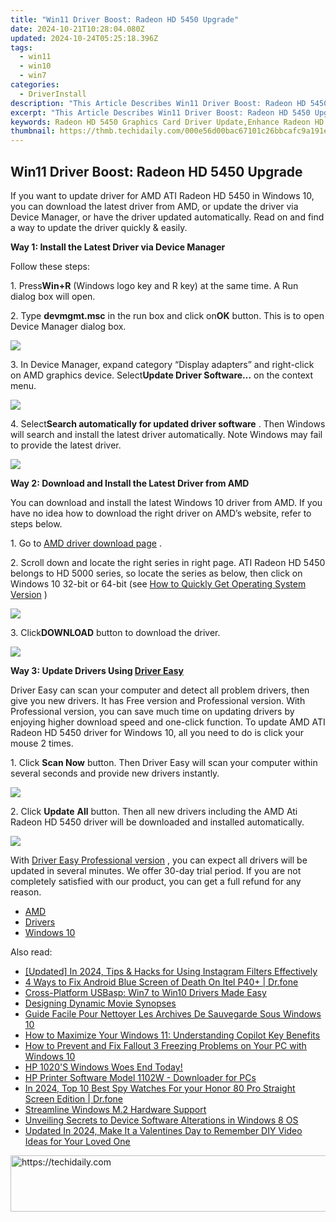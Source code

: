 ```yaml
---
title: "Win11 Driver Boost: Radeon HD 5450 Upgrade"
date: 2024-10-21T10:28:04.080Z
updated: 2024-10-24T05:25:18.396Z
tags:
  - win11
  - win10
  - win7
categories:
  - DriverInstall
description: "This Article Describes Win11 Driver Boost: Radeon HD 5450 Upgrade"
excerpt: "This Article Describes Win11 Driver Boost: Radeon HD 5450 Upgrade"
keywords: Radeon HD 5450 Graphics Card Driver Update,Enhance Radeon HD 5450 Performance with Win11,Win11 GPU Boost for AMD Radeon HD 5450,Improve Radeon 5450 FPS on Windows 11,Upgrade Radeon HD 5450 Graphics Card in Win11,Best Performance Settings for Radeon HD 5450 (Win11),Radeon HD 5450 Driver Optimization with Windows 11 OS
thumbnail: https://thmb.techidaily.com/000e56d00bac67101c26bbcafc9a191ee8cdd264920caaf7cb5a4bce74372cb0.jpg
---
```


## Win11 Driver Boost: Radeon HD 5450 Upgrade

If you want to update driver for AMD ATI Radeon HD 5450 in Windows 10, you can download the latest driver from AMD, or update the driver via Device Manager, or have the driver updated automatically. Read on and find a way to update the driver quickly & easily.  
  
**Way 1: Install the Latest Driver via Device Manager**
  
 Follow these steps:  
  
 1\. Press**Win+R** (Windows logo key and R key) at the same time. A Run dialog box will open.  
  
 2\. Type **devmgmt.msc** in the run box and click on**OK** button. This is to open Device Manager dialog box.  
  
![](https://images.drivereasy.com/wp-content/uploads/2016/12/img_5857a51448230.png)
  
 3\. In Device Manager, expand category “Display adapters” and right-click on AMD graphics device. Select**Update Driver Software…** on the context menu.  
  
![](https://images.drivereasy.com/wp-content/uploads/2016/12/img_5857a5367b22f.jpg)
  
 4\. Select**Search automatically for updated driver software** . Then Windows will search and install the latest driver automatically. Note Windows may fail to provide the latest driver.  
  
![](https://images.drivereasy.com/wp-content/uploads/2016/12/img_5857a57107fc1.jpg)
  
**Way 2: Download and Install the Latest Driver from AMD**
  
 You can download and install the latest Windows 10 driver from AMD. If you have no idea how to download the right driver on AMD’s website, refer to steps below.  
  
 1\. Go to [AMD driver download page](http://support.amd.com/en-us/download) .  
  
 2\. Scroll down and locate the right series in right page. ATI Radeon HD 5450 belongs to HD 5000 series, so locate the series as below, then click on Windows 10 32-bit or 64-bit (see [How to Quickly Get Operating System Version](https://tools.techidaily.com/drivereasy/download/) )  
  
![](https://images.drivereasy.com/wp-content/uploads/2016/12/img_5857a73e47916.jpg)
  
 3\. Click**DOWNLOAD** button to download the driver.  
  
![](https://images.drivereasy.com/wp-content/uploads/2016/12/img_5857a866968be.jpg)
  
 **Way 3: Update Drivers Using [Driver Easy](https://tools.techidaily.com/drivereasy/download/)**

 Driver Easy can scan your computer and detect all problem drivers, then give you new drivers. It has Free version and Professional version. With Professional version, you can save much time on updating drivers by enjoying higher download speed and one-click function.  To update AMD ATI Radeon HD 5450 driver for Windows 10, all you need to do is click your mouse 2 times.
  
1\. Click **Scan Now**  button. Then Driver Easy will scan your computer within several seconds and provide new drivers instantly.
  
![](https://images.drivereasy.com/wp-content/uploads/2017/04/img_58fd94c4d849e.png)
  
2\. Click **Update**  **All** button. Then all new drivers including the AMD Ati Radeon HD 5450 driver will be downloaded and installed automatically.
  
![](https://images.drivereasy.com/wp-content/uploads/2017/04/img_58fd957d03a1c.jpg)

 With [Driver Easy Professional version](https://tools.techidaily.com/drivereasy/download/) , you can expect all drivers will be updated in several minutes. We offer 30-day trial period. If you are not completely satisfied with our product, you can get a full refund for any reason.

* [AMD](https://tools.techidaily.com/drivereasy/download/)
* [Drivers](https://tools.techidaily.com/drivereasy/download/)
* [Windows 10](https://tools.techidaily.com/drivereasy/download/)

<ins class="adsbygoogle"
     style="display:block"
     data-ad-format="autorelaxed"
     data-ad-client="ca-pub-7571918770474297"
     data-ad-slot="1223367746"></ins>

<ins class="adsbygoogle"
     style="display:block"
     data-ad-client="ca-pub-7571918770474297"
     data-ad-slot="8358498916"
     data-ad-format="auto"
     data-full-width-responsive="true"></ins>

<span class="atpl-alsoreadstyle">Also read:</span>
<div><ul>
<li><a href="https://instagram-videos.techidaily.com/updated-in-2024-tips-and-hacks-for-using-instagram-filters-effectively/"><u>[Updated] In 2024, Tips & Hacks for Using Instagram Filters Effectively</u></a></li>
<li><a href="https://howto.techidaily.com/4-ways-to-fix-android-blue-screen-of-death-on-itel-p40plus-drfone-by-drfone-fix-android-problems-fix-android-problems/"><u>4 Ways to Fix Android Blue Screen of Death On Itel P40+ | Dr.fone</u></a></li>
<li><a href="https://driver-install.techidaily.com/cross-platform-usbasp-win7-to-win10-drivers-made-easy/"><u>Cross-Platform USBasp: Win7 to Win10 Drivers Made Easy</u></a></li>
<li><a href="https://extra-tips.techidaily.com/designing-dynamic-movie-synopses/"><u>Designing Dynamic Movie Synopses</u></a></li>
<li><a href="https://win-tricks.techidaily.com/guide-facile-pour-nettoyer-les-archives-de-sauvegarde-sous-windows-10/"><u>Guide Facile Pour Nettoyer Les Archives De Sauvegarde Sous Windows 10</u></a></li>
<li><a href="https://windows11.techidaily.com/how-to-maximize-your-windows-11-understanding-copilot-key-benefits/"><u>How to Maximize Your Windows 11: Understanding Copilot Key Benefits</u></a></li>
<li><a href="https://win-solutions.techidaily.com/how-to-prevent-and-fix-fallout-3-freezing-problems-on-your-pc-with-windows-10/"><u>How to Prevent and Fix Fallout 3 Freezing Problems on Your PC with Windows 10</u></a></li>
<li><a href="https://driver-install.techidaily.com/1720063184198-hp-1020s-windows-woes-end-today/"><u>HP 1020'S Windows Woes End Today!</u></a></li>
<li><a href="https://driver-install.techidaily.com/hp-printer-software-model-1102w-downloader-for-pcs/"><u>HP Printer Software Model 1102W - Downloader for PCs</u></a></li>
<li><a href="https://android-location-track.techidaily.com/in-2024-top-10-best-spy-watches-for-your-honor-80-pro-straight-screen-edition-drfone-by-drfone-virtual-android/"><u>In 2024, Top 10 Best Spy Watches For your Honor 80 Pro Straight Screen Edition | Dr.fone</u></a></li>
<li><a href="https://driver-install.techidaily.com/streamline-windows-m2-hardware-support/"><u>Streamline Windows M.2 Hardware Support</u></a></li>
<li><a href="https://driver-install.techidaily.com/unveiling-secrets-to-device-software-alterations-in-windows-8-os/"><u>Unveiling Secrets to Device Software Alterations in Windows 8 OS</u></a></li>
<li><a href="https://smart-video-creator.techidaily.com/updated-in-2024-make-it-a-valentines-day-to-remember-diy-video-ideas-for-your-loved-one/"><u>Updated In 2024, Make It a Valentines Day to Remember DIY Video Ideas for Your Loved One</u></a></li>
</ul></div>

<!-- affiliate ads begin -->
<a href="https://unicoeye.pxf.io/c/5597632/2134228/18498" target="_top" id="2134228">
  <img src="//a.impactradius-go.com/display-ad/18498-2134228" border="0" alt="https://techidaily.com" width="728" height="90"/>
</a>
<img height="0" width="0" src="https://unicoeye.pxf.io/i/5597632/2134228/18498" style="position:absolute;visibility:hidden;" border="0" />
<!-- affiliate ads end -->

